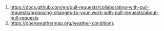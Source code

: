 1. https://docs.github.com/en/pull-requests/collaborating-with-pull-requests/proposing-changes-to-your-work-with-pull-requests/about-pull-requests
1. https://openweathermap.org/weather-conditions